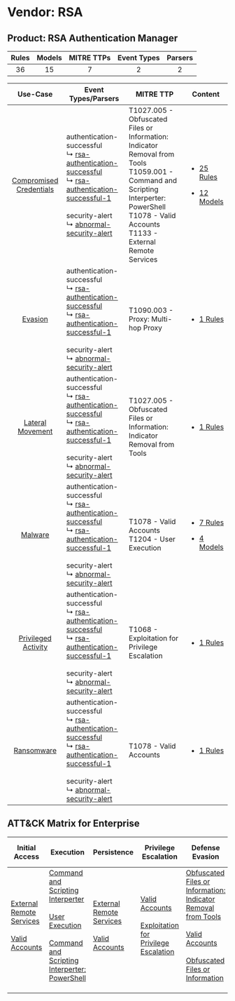 Vendor: RSA
===========
Product: RSA Authentication Manager
-----------------------------------
| Rules | Models | MITRE TTPs | Event Types | Parsers |
|:-----:|:------:|:----------:|:-----------:|:-------:|
|  36   |   15   |     7      |      2      |    2    |

|                                  Use-Case                                  | Event Types/Parsers                                                                                                                                                                                                                                                                                                                     | MITRE TTP                                                                                                                                                                                                | Content                                                                                                                             |
|:--------------------------------------------------------------------------:| --------------------------------------------------------------------------------------------------------------------------------------------------------------------------------------------------------------------------------------------------------------------------------------------------------------------------------------- | -------------------------------------------------------------------------------------------------------------------------------------------------------------------------------------------------------- | ----------------------------------------------------------------------------------------------------------------------------------- |
| [Compromised Credentials](../../../UseCases/uc_compromised_credentials.md) |  authentication-successful<br> ↳ [rsa-authentication-successful](Parsers/parserContent_rsa-authentication-successful.md)<br> ↳ [rsa-authentication-successful-1](Parsers/parserContent_rsa-authentication-successful-1.md)<br><br> security-alert<br> ↳ [abnormal-security-alert](Parsers/parserContent_abnormal-security-alert.md)<br> | T1027.005 - Obfuscated Files or Information: Indicator Removal from Tools<br>T1059.001 - Command and Scripting Interperter: PowerShell<br>T1078 - Valid Accounts<br>T1133 - External Remote Services<br> | [<ul><li>25 Rules</li></ul><ul><li>12 Models</li></ul>](Rules_Models/r_m_rsa_rsa_authentication_manager_Compromised_Credentials.md) |
|                 [Evasion](../../../UseCases/uc_evasion.md)                 |  authentication-successful<br> ↳ [rsa-authentication-successful](Parsers/parserContent_rsa-authentication-successful.md)<br> ↳ [rsa-authentication-successful-1](Parsers/parserContent_rsa-authentication-successful-1.md)<br><br> security-alert<br> ↳ [abnormal-security-alert](Parsers/parserContent_abnormal-security-alert.md)<br> | T1090.003 - Proxy: Multi-hop Proxy<br>                                                                                                                                                                   | [<ul><li>1 Rules</li></ul>](Rules_Models/r_m_rsa_rsa_authentication_manager_Evasion.md)                                             |
|        [Lateral Movement](../../../UseCases/uc_lateral_movement.md)        |  authentication-successful<br> ↳ [rsa-authentication-successful](Parsers/parserContent_rsa-authentication-successful.md)<br> ↳ [rsa-authentication-successful-1](Parsers/parserContent_rsa-authentication-successful-1.md)<br><br> security-alert<br> ↳ [abnormal-security-alert](Parsers/parserContent_abnormal-security-alert.md)<br> | T1027.005 - Obfuscated Files or Information: Indicator Removal from Tools<br>                                                                                                                            | [<ul><li>1 Rules</li></ul>](Rules_Models/r_m_rsa_rsa_authentication_manager_Lateral_Movement.md)                                    |
|                 [Malware](../../../UseCases/uc_malware.md)                 |  authentication-successful<br> ↳ [rsa-authentication-successful](Parsers/parserContent_rsa-authentication-successful.md)<br> ↳ [rsa-authentication-successful-1](Parsers/parserContent_rsa-authentication-successful-1.md)<br><br> security-alert<br> ↳ [abnormal-security-alert](Parsers/parserContent_abnormal-security-alert.md)<br> | T1078 - Valid Accounts<br>T1204 - User Execution<br>                                                                                                                                                     | [<ul><li>7 Rules</li></ul><ul><li>4 Models</li></ul>](Rules_Models/r_m_rsa_rsa_authentication_manager_Malware.md)                   |
|     [Privileged Activity](../../../UseCases/uc_privileged_activity.md)     |  authentication-successful<br> ↳ [rsa-authentication-successful](Parsers/parserContent_rsa-authentication-successful.md)<br> ↳ [rsa-authentication-successful-1](Parsers/parserContent_rsa-authentication-successful-1.md)<br><br> security-alert<br> ↳ [abnormal-security-alert](Parsers/parserContent_abnormal-security-alert.md)<br> | T1068 - Exploitation for Privilege Escalation<br>                                                                                                                                                        | [<ul><li>1 Rules</li></ul>](Rules_Models/r_m_rsa_rsa_authentication_manager_Privileged_Activity.md)                                 |
|              [Ransomware](../../../UseCases/uc_ransomware.md)              |  authentication-successful<br> ↳ [rsa-authentication-successful](Parsers/parserContent_rsa-authentication-successful.md)<br> ↳ [rsa-authentication-successful-1](Parsers/parserContent_rsa-authentication-successful-1.md)<br><br> security-alert<br> ↳ [abnormal-security-alert](Parsers/parserContent_abnormal-security-alert.md)<br> | T1078 - Valid Accounts<br>                                                                                                                                                                               | [<ul><li>1 Rules</li></ul>](Rules_Models/r_m_rsa_rsa_authentication_manager_Ransomware.md)                                          |

ATT&CK Matrix for Enterprise
----------------------------
| Initial Access                                                                                                                                   | Execution                                                                                                                                                                                                                                                       | Persistence                                                                                                                                      | Privilege Escalation                                                                                                                                          | Defense Evasion                                                                                                                                                                                                                                                               | Credential Access | Discovery | Lateral Movement | Collection | Command and Control                                                                                                                       | Exfiltration | Impact |
| ------------------------------------------------------------------------------------------------------------------------------------------------ | --------------------------------------------------------------------------------------------------------------------------------------------------------------------------------------------------------------------------------------------------------------- | ------------------------------------------------------------------------------------------------------------------------------------------------ | ------------------------------------------------------------------------------------------------------------------------------------------------------------- | ----------------------------------------------------------------------------------------------------------------------------------------------------------------------------------------------------------------------------------------------------------------------------- | ----------------- | --------- | ---------------- | ---------- | ----------------------------------------------------------------------------------------------------------------------------------------- | ------------ | ------ |
| [External Remote Services](https://attack.mitre.org/techniques/T1133)<br><br>[Valid Accounts](https://attack.mitre.org/techniques/T1078)<br><br> | [Command and Scripting Interperter](https://attack.mitre.org/techniques/T1059)<br><br>[User Execution](https://attack.mitre.org/techniques/T1204)<br><br>[Command and Scripting Interperter: PowerShell](https://attack.mitre.org/techniques/T1059/001)<br><br> | [External Remote Services](https://attack.mitre.org/techniques/T1133)<br><br>[Valid Accounts](https://attack.mitre.org/techniques/T1078)<br><br> | [Valid Accounts](https://attack.mitre.org/techniques/T1078)<br><br>[Exploitation for Privilege Escalation](https://attack.mitre.org/techniques/T1068)<br><br> | [Obfuscated Files or Information: Indicator Removal from Tools](https://attack.mitre.org/techniques/T1027/005)<br><br>[Valid Accounts](https://attack.mitre.org/techniques/T1078)<br><br>[Obfuscated Files or Information](https://attack.mitre.org/techniques/T1027)<br><br> |                   |           |                  |            | [Proxy: Multi-hop Proxy](https://attack.mitre.org/techniques/T1090/003)<br><br>[Proxy](https://attack.mitre.org/techniques/T1090)<br><br> |              |        |